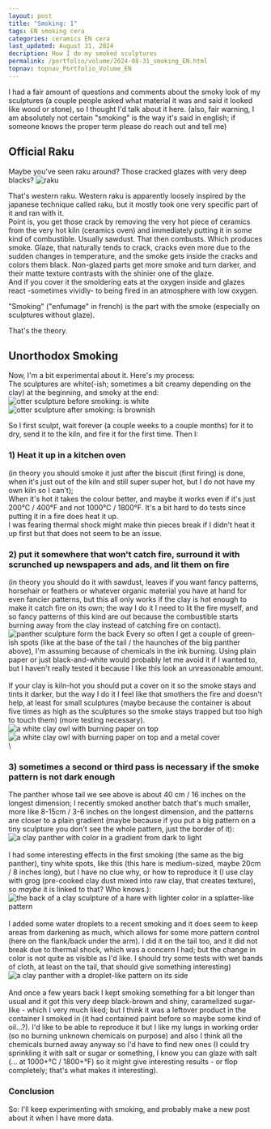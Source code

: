 ```yaml
---
layout: post
title: "Smoking: 1"
tags: EN smoking cera
categories: ceramics EN cera
last_updated: August 31, 2024
decription: How I do my smoked sculptures
permalink: /portfolio/volume/2024-08-31_smoking_EN.html
topnav: topnav_Portfolio_Volume_EN
---
```


I had a fair amount of questions and comments about the smoky look of my sculptures (a couple people asked what material it was and said it looked like wood or stone), so I thought I'd talk about it here.
(also, fair warning, I am absolutely not certain "smoking" is the way it's said in english; if someone knows the proper term please do reach out and tell me)

## Official Raku
Maybe you've seen raku around? Those cracked glazes with very deep blacks? 
![raku](https://upload.wikimedia.org/wikipedia/commons/e/e7/Raku_gestookte_bal.jpg)

That's western raku. Western raku is apparently loosely inspired by the japanese technique called raku, but it mostly took one very specific part of it and ran with it.  
Point is, you get those crack by removing the very hot piece of ceramics from the very hot kiln (ceramics oven) and immediately putting it in some kind of combustible. Usually sawdust. That then combusts. Which produces smoke. Glaze, that naturally tends to crack, cracks even more due to the sudden changes in temperature, and the smoke gets inside the cracks and colors them black. Non-glazed parts get more smoke and turn darker, and their matte texture contrasts with the shinier one of the glaze.\
And if you cover it the smoldering eats at the oxygen inside and glazes react -sometimes vividly- to being fired in an atmosphere with low oxygen.

"Smoking" ("enfumage" in french) is the part with the smoke (especially on sculptures without glaze).

That's the theory.

## Unorthodox Smoking
Now, I'm a bit experimental about it. Here's my process:  
The sculptures are white(-ish; sometimes a bit creamy depending on the clay) at the beginning, and smoky at the end:  
![otter sculpture before smoking: is white](https://64.media.tumblr.com/7fe424b8c1292c74ce6be4c923c2be6f/ec58cdc37ec5c8ba-9b/s1280x1920/d521811fb3781b4ffdf97924ca500886c2c42c28.jpg)
![otter sculpture after smoking: is brownish](https://i.postimg.cc/sDqWpdrC/DEFAULT-AVA2827-0-jpg-wm7419cfd9-5fa2-43e7-9781-b5983acf8614.jpg)

So I first sculpt, wait forever (a couple weeks to a couple months) for it to dry, send it to the kiln, and fire it for the first time. Then I:


### 1) Heat it up in a kitchen oven  
(in theory you should smoke it just after the biscuit (first firing) is done, when it's just out of the kiln and still super super hot, but I do not have my own kiln so I can't);  
When it's hot it takes the colour better, and maybe it works even if it's just 200°C / 400°F and not 1000°C / 1800°F. It's a bit hard to do tests since putting it in a fire does heat it up.  
I was fearing thermal shock might make thin pieces break if I didn't heat it up first but that does not seem to be an issue.  

### 2) put it somewhere that won't catch fire, surround it with scrunched up newspapers and ads, and lit them on fire  
(in theory you should do it with sawdust, leaves if you want fancy patterns, horsehair or feathers or whatever organic material you have at hand for even fancier patterns, but this all only works if the clay is hot enough to make it catch fire on its own; the way I do it I need to lit the fire myself, and so fancy patterns of this kind are out because the combustible starts burning away from the clay instead of catching fire on contact).  
![panther sculpture form the back](https://i.postimg.cc/28wJ6GRW/DEFAULT-AVA2605-0-jpg-wm650212d3-0f65-4048-8638-bb2167cc7a44.jpg)
Every so often I get a couple of green-ish spots (like at the base of the tail / the haunches of the big panther above), I'm assuming because of chemicals in the ink burning. Using plain paper or just black-and-white would probably let me avoid it if I wanted to, but I haven't really tested it because I like this look an unreasonable amount.\
\
If your clay is kiln-hot you should put a cover on it so the smoke stays and tints it darker, but the way I do it I feel like that smothers the fire and doesn't help, at least for small sculptures (maybe because the container is about five times as high as the sculptures so the smoke stays trapped but too high to touch them) (more testing necessary).
![a white clay owl with burning paper on top](https://64.media.tumblr.com/7ec26c6194770133fb05fd2a59c15f14/2319444fff97d2db-9c/s1280x1920/ec905fda62f2b1f4e51b34982476177291a93f52.jpg)
![a white clay owl with burning paper on top and a metal cover](https://64.media.tumblr.com/e271d2643c5c4f1f305e91c5bfa44f7f/2319444fff97d2db-3e/s1280x1920/7cb2369b93fd10559ae2f0859f8109ade603067c.jpg)\
\
### 3) sometimes a second or third pass is necessary if the smoke pattern is not dark enough

The panther whose tail we see above is about 40 cm / 16 inches on the longest dimension; I recently smoked another batch that's much smaller, more like 8-15cm / 3-6 inches on the longest dimension, and the patterns are closer to a plain gradient (maybe because if you put a big pattern on a tiny sculpture you don't see the whole pattern, just the border of it):
![a clay panther with color in a gradient from dark to light](https://i.postimg.cc/sDBy8Sgq/DEFAULTIMG-0714-wmcb3866a0-eea7-41f4-aa00-83ef1438260f.jpg)\
\
I had some interesting effects in the first smoking (the same as the big panther), tiny white spots, like this (this hare is medium-sized, maybe 20cm / 8 inches long), but I have no clue why, or how to reproduce it (I use clay with grog (pre-cooked clay dust mixed into raw clay, that creates texture), so *maybe* it is linked to that? Who knows.):
![the back of a clay sculpture of a hare with lighter color in a splatter-like pattern](https://i.postimg.cc/7ZRKGQB5/DEFAULT-AVA2670-0-jpg-wmffcb548a-8dca-4043-9a52-8ce83235bac0.jpg)\
\
I added some water droplets to a recent smoking and it does seem to keep areas from darkening as much, which allows for some more pattern control (here on the flank/back under the arm). I did it on the tail too, and it did not break due to thermal shock, which was a concern I had; but the change in color is not quite as visible as I'd like. I should try some tests with wet bands of cloth, at least on the tail, that should give something interesting)
![a clay panther with a droplet-like pattern on its side](https://i.postimg.cc/7YDDZt8B/DEFAULTIMG-0725-wmd7e6df2d-4293-4040-b734-6bf5cf53d2d1.jpg)\
\
And once a few years back I kept smoking something for a bit longer than usual and it got this very deep black-brown and shiny, caramelized sugar-like - which I very much liked; but I think it was a leftover product in the container I smoked in (it had contained paint before so maybe some kind of oil...?). I'd like to be able to reproduce it but I like my lungs in working order (so no burning unknown chemicals on purpose) and also I think all the chemicals burned away anyway so I'd have to find new ones (I could try sprinkling it with salt or sugar or something, I know you can glaze with salt (... at 1000+°C / 1800+°F) so it might give interesting results - or flop completely; that's what makes it interesting).


### Conclusion
So: I'll keep experimenting with smoking, and probably make a new post about it when I have more data.
